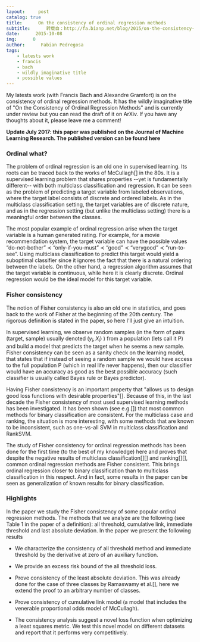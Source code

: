 ```yaml
---
layout:     post
catalog: true
title:      On the consistency of ordinal regression methods
subtitle:      转载自：http://fa.bianp.net/blog/2015/on-the-consistency-of-ordinal-regression-methods/
date:      2015-10-08
img:      0
author:      Fabian Pedregosa
tags:
    - latests work
    - francis
    - bach
    - wildly imaginative title
    - possible values
---
```


My latests work (with Francis Bach and Alexandre Gramfort) is on the consistency of ordinal regression methods. It has the wildly imaginative title of "On the Consistency of Ordinal Regression Methods" and is currently under review but you can read the draft of it on ArXiv. If you have any thoughts about it, please leave me a comment!

**Update July 2017: this paper was published on the Journal of Machine Learning Research. The published version can be found here**

### Ordinal what?

The problem of ordinal regression is an old one in supervised learning. Its roots can be traced back to the works of McCullagh[] in the 80s. It is a supervised learning problem that shares properties --yet is fundamentally different-- with both multiclass classification and regression. It can be seen as the problem of predicting a target variable from labeled observations, where the target label consists of discrete and ordered labels. As in the multiclass classification setting, the target variables are of discrete nature, and as in the regression setting (but unlike the multiclass setting) there is a meaningful order between the classes.

The most popular example of ordinal regression arise when the target variable is a human generated rating. For example, for a movie recommendation system, the target variable can have the possible values “do-not-bother” ≺ “only-if-you-must” ≺ “good” ≺ “verygood” ≺ “run-to-see”. Using multiclass classification to predict this target would yield a suboptimal classifier since it ignores the fact that there is a natural ordering between the labels. On the other hand, a regression algorithm assumes that the target variable is continuous, while here it is clearly discrete. Ordinal regression would be the ideal model for this target variable.

### Fisher consistency

The notion of Fisher consistency is also an old one in statistics, and goes back to the work of Fisher at the beginning of the 20th century. The rigorous definition is stated in the paper, so here I'll just give an intuition.

In supervised learning, we observe random samples (in the form of pairs (target, sample) usually denoted $(y_i, X_i)$ ) from a population (lets call it P) and build a model that predicts the target when he seems a new sample. Fisher consistency can be seen as a sanity check on the learning model, that states that if instead of seeing a random sample we would have access to the full population P (which in real life never happens), then our classifier would have an accuracy as good as the best possible accuracy (such classifier is usually called Bayes rule or Bayes predictor).

Having Fisher consistency is an important property that "allows us to design good loss functions with desirable properties"[]. Because of this, in the last decade the Fisher consistency of most used supervised learning methods has been investigated. It has been shown (see e.g.[]) that most common methods for binary classification are consistent. For the multiclass case and ranking, the situation is more interesting, with some methods that are known to be inconsistent, such as one-vs-all SVM in multiclass classification and RankSVM.

The study of Fisher consistency for ordinal regression methods has been done for the first time (to the best of my knowledge) here and proves that despite the negative results of multiclass classification[][] and ranking[][], common ordinal regression methods are Fisher consistent. This brings ordinal regression closer to binary classification than to multiclass classification in this respect. And in fact, some results in the paper can be seen as generalization of known results for binary classification.

### Highlights

In the paper we study the Fisher consistency of some popular ordinal regression methods. The methods that we analyze are the following (see Table 1 in the paper of a definition): all threshold, cumulative link, immediate threshold and last absolute deviation. In the paper we present the following results

- We characterize the consistency of all threshold method and immediate threshold by the derivative at zero of an auxiliary function.

- We provide an excess risk bound of the all threshold loss.

- Prove consistency of the least absolute deviation. This was already done for the case of three classes by Ramaswamy et al.[], here we extend the proof to an arbitrary number of classes.

- Prove consistency of cumulative link model (a model that includes the venerable proportional odds model of McCullagh).

- The consistency analysis suggest a novel loss function when optimizing a least squares metric. We test this novel model on different datasets and report that it performs very competitively.

